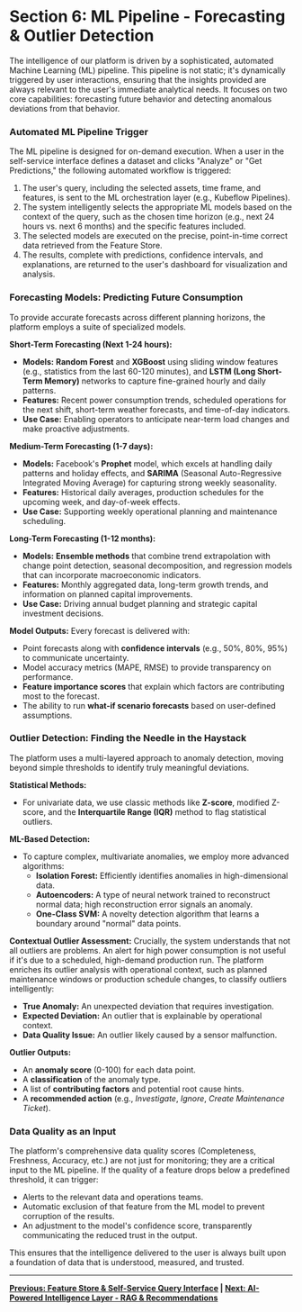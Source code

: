 # Section 6: ML Pipeline - Forecasting & Outlier Detection

The intelligence of our platform is driven by a sophisticated, automated Machine Learning (ML) pipeline. This pipeline is not static; it's dynamically triggered by user interactions, ensuring that the insights provided are always relevant to the user's immediate analytical needs. It focuses on two core capabilities: forecasting future behavior and detecting anomalous deviations from that behavior.

### Automated ML Pipeline Trigger

The ML pipeline is designed for on-demand execution. When a user in the self-service interface defines a dataset and clicks "Analyze" or "Get Predictions," the following automated workflow is triggered:

1.  The user's query, including the selected assets, time frame, and features, is sent to the ML orchestration layer (e.g., Kubeflow Pipelines).
2.  The system intelligently selects the appropriate ML models based on the context of the query, such as the chosen time horizon (e.g., next 24 hours vs. next 6 months) and the specific features included.
3.  The selected models are executed on the precise, point-in-time correct data retrieved from the Feature Store.
4.  The results, complete with predictions, confidence intervals, and explanations, are returned to the user's dashboard for visualization and analysis.

### Forecasting Models: Predicting Future Consumption

To provide accurate forecasts across different planning horizons, the platform employs a suite of specialized models.

**Short-Term Forecasting (Next 1-24 hours):**
*   **Models:** **Random Forest** and **XGBoost** using sliding window features (e.g., statistics from the last 60-120 minutes), and **LSTM (Long Short-Term Memory)** networks to capture fine-grained hourly and daily patterns.
*   **Features:** Recent power consumption trends, scheduled operations for the next shift, short-term weather forecasts, and time-of-day indicators.
*   **Use Case:** Enabling operators to anticipate near-term load changes and make proactive adjustments.

**Medium-Term Forecasting (1-7 days):**
*   **Models:** Facebook's **Prophet** model, which excels at handling daily patterns and holiday effects, and **SARIMA** (Seasonal Auto-Regressive Integrated Moving Average) for capturing strong weekly seasonality.
*   **Features:** Historical daily averages, production schedules for the upcoming week, and day-of-week effects.
*   **Use Case:** Supporting weekly operational planning and maintenance scheduling.

**Long-Term Forecasting (1-12 months):**
*   **Models:** **Ensemble methods** that combine trend extrapolation with change point detection, seasonal decomposition, and regression models that can incorporate macroeconomic indicators.
*   **Features:** Monthly aggregated data, long-term growth trends, and information on planned capital improvements.
*   **Use Case:** Driving annual budget planning and strategic capital investment decisions.

**Model Outputs:**
Every forecast is delivered with:
*   Point forecasts along with **confidence intervals** (e.g., 50%, 80%, 95%) to communicate uncertainty.
*   Model accuracy metrics (MAPE, RMSE) to provide transparency on performance.
*   **Feature importance scores** that explain which factors are contributing most to the forecast.
*   The ability to run **what-if scenario forecasts** based on user-defined assumptions.

### Outlier Detection: Finding the Needle in the Haystack

The platform uses a multi-layered approach to anomaly detection, moving beyond simple thresholds to identify truly meaningful deviations.

**Statistical Methods:**
*   For univariate data, we use classic methods like **Z-score**, modified Z-score, and the **Interquartile Range (IQR)** method to flag statistical outliers.

**ML-Based Detection:**
*   To capture complex, multivariate anomalies, we employ more advanced algorithms:
    *   **Isolation Forest:** Efficiently identifies anomalies in high-dimensional data.
    *   **Autoencoders:** A type of neural network trained to reconstruct normal data; high reconstruction error signals an anomaly.
    *   **One-Class SVM:** A novelty detection algorithm that learns a boundary around "normal" data points.

**Contextual Outlier Assessment:**
Crucially, the system understands that not all outliers are problems. An alert for high power consumption is not useful if it's due to a scheduled, high-demand production run. The platform enriches its outlier analysis with operational context, such as planned maintenance windows or production schedule changes, to classify outliers intelligently:
*   **True Anomaly:** An unexpected deviation that requires investigation.
*   **Expected Deviation:** An outlier that is explainable by operational context.
*   **Data Quality Issue:** An outlier likely caused by a sensor malfunction.

**Outlier Outputs:**
*   An **anomaly score** (0-100) for each data point.
*   A **classification** of the anomaly type.
*   A list of **contributing factors** and potential root cause hints.
*   A **recommended action** (e.g., *Investigate*, *Ignore*, *Create Maintenance Ticket*).

### Data Quality as an Input

The platform's comprehensive data quality scores (Completeness, Freshness, Accuracy, etc.) are not just for monitoring; they are a critical input to the ML pipeline. If the quality of a feature drops below a predefined threshold, it can trigger:
*   Alerts to the relevant data and operations teams.
*   Automatic exclusion of that feature from the ML model to prevent corruption of the results.
*   An adjustment to the model's confidence score, transparently communicating the reduced trust in the output.

This ensures that the intelligence delivered to the user is always built upon a foundation of data that is understood, measured, and trusted.

---
**[Previous: Feature Store & Self-Service Query Interface](./05_feature_store_and_ui.md) | [Next: AI-Powered Intelligence Layer - RAG & Recommendations](./07_ai_intelligence_layer.md)**